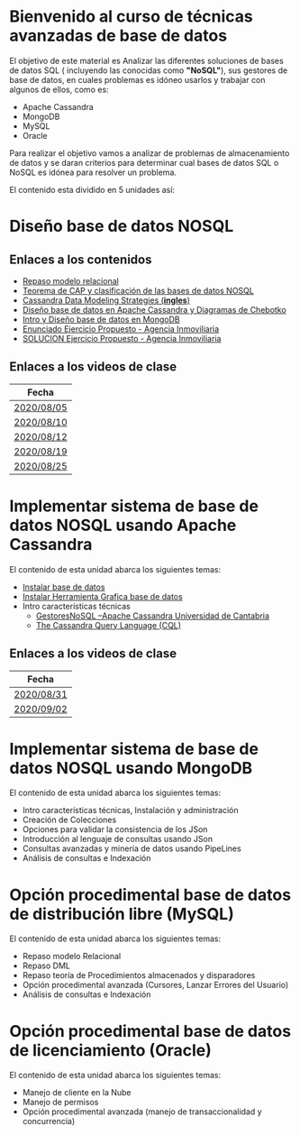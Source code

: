 # Bienvenido al curso de técnicas avanzadas de base de datos

El objetivo de este material es Analizar las diferentes soluciones de bases de datos SQL ( incluyendo las conocidas como **"NoSQL"**), sus gestores de base de datos, en cuales problemas es idóneo usarlos y trabajar con algunos de ellos, como es: 
- Apache Cassandra
- MongoDB
- MySQL
- Oracle

Para realizar el objetivo vamos a analizar de problemas de almacenamiento de datos y se daran criterios para determinar cual bases de datos SQL o NoSQL es idónea para resolver un problema.

El contenido esta dividido en 5 unidades así:
# Diseño base de datos NOSQL
## Enlaces a los contenidos
- [Repaso modelo relacional](C0_INTRO/BD2_C0B_Repaso_Modelo_ER.pdf)
- [Teorema de CAP y clasificación de las bases de datos NOSQL](C1_NO_ONLY_SQL_DESIGN/BD2_C1_NO_ONLY_SQL.pdf)
- [Cassandra Data Modeling Strategies (**ingles**) ](C1_NO_ONLY_SQL_DESIGN/BD2_C1AX_Cassandra%20Data%20Modeling%20Strategies.pdf)
- [Diseño base de datos en Apache Cassandra y Diagramas de Chebotko](C1_NO_ONLY_SQL_DESIGN/BD2_C1A_Cassandra%20Modelado.pdf)
- [Intro y Diseño base de datos en MongoDB](C1_NO_ONLY_SQL_DESIGN/BD2_C1B_Mongo_Modelando.pdf)
- [Enunciado Ejercicio Propuesto - Agencia Inmoviliaria](C1_NO_ONLY_SQL_DESIGN/BD2_C1Y_AgenciaInmobiliaria.pdf)
- [SOLUCION Ejercicio Propuesto - Agencia Inmoviliaria](C1_NO_ONLY_SQL_DESIGN/BD2_C1Z_AgenciaInmobiliaria.pdf)

## Enlaces a los videos de clase
|Fecha           |
|----------------|
|[2020/08/05](https://www.youtube.com/watch?v=iiA3vkQKAYU)|
|[2020/08/10](https://www.youtube.com/watch?v=Nmh0xPXwff8)|
|[2020/08/12](https://www.youtube.com/watch?v=ru-U7uWDpaY)|
|[2020/08/19](https://youtu.be/yRmfhzvl8jc)|
|[2020/08/25](https://youtu.be/jxOVEQECDEI)|


# Implementar sistema de base de datos NOSQL usando Apache Cassandra
El contenido de esta unidad abarca los siguientes temas:
- [Instalar base de datos](http://sergalpe.blogspot.com/2018/10/instalar-apache-cassandra-en-windows-url.html)
- [Instalar Herramienta Grafica base de datos](http://sergalpe.blogspot.com/2018/10/ide-grafico-para-apache-cassandra.html)
- Intro características técnicas
   - [GestoresNoSQL –Apache Cassandra Universidad de Cantabria](https://ocw.unican.es/pluginfile.php/2396/course/section/2473/NoSQL_Tema2_Cassandra.pdf)
   - [The Cassandra Query Language (CQL)](https://cassandra.apache.org/doc/latest/cql/index.html)

## Enlaces a los videos de clase
|Fecha           |
|----------------|
|[2020/08/31](https://youtu.be/kkm3bMZhWzM)|
|[2020/09/02](https://youtu.be/GOnFVhf5fZA)|

# Implementar sistema de base de datos NOSQL usando MongoDB
El contenido de esta unidad abarca los siguientes temas:
- Intro características técnicas, Instalación y administración
- Creación de Colecciones
- Opciones para validar la consistencia de los JSon
- Introducción al lenguaje de consultas usando JSon
- Consultas avanzadas y minería de datos usando PipeLines
- Análisis de consultas e Indexación
# Opción procedimental base de datos de distribución libre (MySQL)
El contenido de esta unidad abarca los siguientes temas:
- Repaso modelo Relacional
- Repaso DML
- Repaso teoría de Procedimientos almacenados y disparadores
- Opción procedimental avanzada (Cursores, Lanzar Errores del Usuario)
- Análisis de consultas e Indexación
# Opción procedimental base de datos de licenciamiento (Oracle)
El contenido de esta unidad abarca los siguientes temas:
- Manejo de cliente en la Nube
- Manejo de permisos
- Opción procedimental avanzada (manejo de transaccionalidad y concurrencia)


